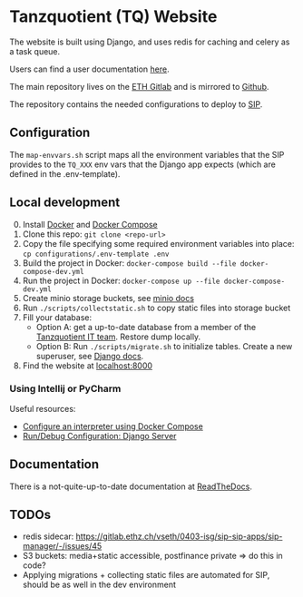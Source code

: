 # Tanzquotient (TQ) Website

The website is built using Django, and uses redis for caching and celery as a
task queue.

Users can find a user documentation [here][RTD-user].

The main repository lives on the [ETH Gitlab][eth-gitlab] and is
mirrored to [Github][github].

The repository contains the needed configurations to deploy to [SIP][sip].


## Configuration

The `map-envvars.sh` script maps all the environment variables that the SIP
provides to the `TQ_XXX` env vars that the Django app expects (which are defined
in the .env-template).


## Local development

0. Install [Docker][docker] and [Docker Compose][docker-compose]
1. Clone this repo: `git clone <repo-url>`
2. Copy the file specifying some required environment variables into place: `cp configurations/.env-template .env`
3. Build the project in Docker: `docker-compose build --file docker-compose-dev.yml`
4. Run the project in Docker: `docker-compose up --file docker-compose-dev.yml`
5. Create minio storage buckets, see [minio docs][minio-get-started]
6. Run `./scripts/collectstatic.sh` to copy static files into storage bucket
7. Fill your database:
    * Option A: get a up-to-date database from a member of the [Tanzquotient IT team][tq-it-mail]. Restore dump locally.
    * Option B: Run `./scripts/migrate.sh` to initialize tables. Create a new superuser, see [Django docs][django-docs].
8. Find the website at [localhost:8000][local_instance]

### Using Intellij or PyCharm

Useful resources:

* [Configure an interpreter using Docker Compose][intellij-docker-compose]
* [Run/Debug Configuration: Django Server][intellij-run-django]

## Documentation
There is a not-quite-up-to-date documentation at [ReadTheDocs][RTD].


## TODOs

* redis sidecar: https://gitlab.ethz.ch/vseth/0403-isg/sip-sip-apps/sip-manager/-/issues/45
* S3 buckets: media+static accessible, postfinance private => do this in code?
* Applying migrations + collecting static files are automated for SIP, should be as well in the dev environment


[github]: https://github.com/tanzquotient/tq_website
[eth-gitlab]: https://gitlab.ethz.ch/vseth/0500-kom/0519-tq/website
[docker]: https://docs.docker.com/engine/install/
[docker-compose]: https://docs.docker.com/compose/install/
[github]: https://github.com/tanzquotient/tq_website
[sip]: https://dev.vseth.ethz.ch/
[RTD]: https://tq-website.readthedocs.io/en/latest/
[RTD-user]: https://tq-website.readthedocs.io/en/latest/introduction/non_programmer_howto.html
[minio-get-started]: https://docs.min.io/docs/minio-client-quickstart-guide.html
[local_instance]: http://localhost:8000
[tq-it-mail]: mailto:informatik@tq.vseth.ch
[django-docs]: https://docs.djangoproject.com/en/2.2/
[intellij-docker-compose]: https://www.jetbrains.com/help/pycharm/using-docker-compose-as-a-remote-interpreter.html#configuring-docker
[intellij-run-django]: https://www.jetbrains.com/help/idea/run-debug-configuration-django-server.html
